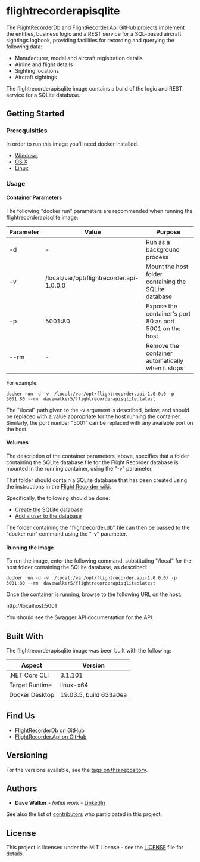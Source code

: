 # flightrecorderapisqlite

The [FlightRecorderDb](https://github.com/davewalker5/FlightRecorderDb) and [FlightRecorder.Api](https://github.com/davewalker5/FlightRecorder.Api) GitHub projects implement the entities, business logic and a REST service for a SQL-based aircraft sightings logbook, providing facilities for recording and querying the following data:

- Manufacturer, model and aircraft registration details
- Airline and flight details
- Sighting locations
- Aircraft sightings

The flightrecorderapisqlite image contains a build of the logic and REST service for a SQLite database.

## Getting Started

### Prerequisities

In order to run this image you'll need docker installed.

- [Windows](https://docs.docker.com/windows/started)
- [OS X](https://docs.docker.com/mac/started/)
- [Linux](https://docs.docker.com/linux/started/)

### Usage

#### Container Parameters

The following "docker run" parameters are recommended when running the flightrecorderapisqlite image:

| Parameter | Value                                      | Purpose                                                 |
| --------- | ------------------------------------------ | ------------------------------------------------------- |
| -d        | -                                          | Run as a background process                             |
| -v        | /local:/var/opt/flightrecorder.api-1.0.0.0 | Mount the host folder containing the SQLite database    |
| -p        | 5001:80                                    | Expose the container's port 80 as port 5001 on the host |
| --rm      | -                                          | Remove the container automatically when it stops        |

For example:

```shell
docker run -d -v  /local:/var/opt/flightrecorder.api-1.0.0.0 -p 5001:80 --rm  davewalker5/flightrecorderapisqlite:latest
```

The "/local" path given to the -v argument is described, below, and should be replaced with a value appropriate for the host running the container. Similarly, the port number "5001" can be replaced with any available port on the host.

#### Volumes

The description of the container parameters, above, specifies that a folder containing the SQLite database file for the Flight Recorder database is mounted in the running container, using the "-v" parameter.

That folder should contain a SQLite database that has been created using the instructions in the [Flight Recorder wiki](https://github.com/davewalker5/FlightRecorderDb/wiki).

Specifically, the following should be done:

- [Create the SQLite database](https://github.com/davewalker5/FlightRecorderDb/wiki/Using-a-SQLite-Database)
- [Add a user to the database](https://github.com/davewalker5/FlightRecorderDb/wiki/REST-API)

The folder containing the "flightrecorder.db" file can then be passed to the "docker run" command using the "-v" parameter.

#### Running the Image

To run the image, enter the following command, substituting "/local" for the host folder containing the SQLite database, as described:

```shell
docker run -d -v  /local:/var/opt/flightrecorder.api-1.0.0.0/ -p 5001:80 --rm  davewalker5/flightrecorderapisqlite:latest
```

Once the container is running, browse to the following URL on the host:

http://localhost:5001

You should see the Swagger API documentation for the API.

## Built With

The flightrecorderapisqlite image was been built with the following:

| Aspect         | Version                |
| -------------- | ---------------------- |
| .NET Core CLI  | 3.1.101                |
| Target Runtime | linux-x64              |
| Docker Desktop | 19.03.5, build 633a0ea |

## Find Us

- [FlightRecorderDb on GitHub](https://github.com/davewalker5/FlightRecorderDb)
- [FlightRecorder.Api on GitHub](https://github.com/davewalker5/FlightRecorder.Api)

## Versioning

For the versions available, see the [tags on this repository](https://github.com/davewalker5/FlightRecorder.Api/tags).

## Authors

- **Dave Walker** - _Initial work_ - [LinkedIn](https://github.com/)

See also the list of [contributors](https://github.com/davewalker5/FlightRecorder.Api/contributors) who
participated in this project.

## License

This project is licensed under the MIT License - see the [LICENSE](https://github.com/davewalker5/FlightRecorder.Api/blob/master/LICENSE) file for details.

